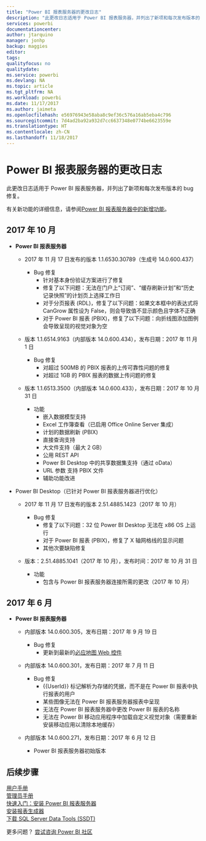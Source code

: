 ```yaml
---
title: "Power BI 报表服务器的更改日志"
description: "此更改日志适用于 Power BI 报表服务器，并列出了新项和每次发布版本的 bug 修复。"
services: powerbi
documentationcenter: 
author: jtarquino
manager: jonhp
backup: maggies
editor: 
tags: 
qualityfocus: no
qualitydate: 
ms.service: powerbi
ms.devlang: NA
ms.topic: article
ms.tgt_pltfrm: NA
ms.workload: powerbi
ms.date: 11/17/2017
ms.author: jaimeta
ms.openlocfilehash: e56976943e58aba8c9ef36c576a16ab5eba4c796
ms.sourcegitcommit: 7d4ad2ba92a932d7cc6637348e0774be6623559e
ms.translationtype: HT
ms.contentlocale: zh-CN
ms.lasthandoff: 11/18/2017
---
```

# <a name="changelog-for-power-bi-report-server"></a>Power BI 报表服务器的更改日志

此更改日志适用于 Power BI 报表服务器，并列出了新项和每次发布版本的 bug 修复。

有关新功能的详细信息，请参阅[Power BI 报表服务器中的新增功能](whats-new.md)。

## <a name="october-2017"></a>2017 年 10 月

- **Power BI 报表服务器**
    - 2017 年 11 月 17 日发布的版本 1.1.6530.30789（生成号 14.0.600.437）
        - Bug 修复
            - 针对基本身份验证方案进行了修复 
            - 修复了以下问题：无法在门户上“订阅”、“缓存刷新计划”和“历史记录快照”的计划页上选择工作日
            - 对于分页报表 (RDL)，修复了以下问题：如果文本框中的表达式将 CanGrow 属性设为 False，则会导致值不显示颜色且字体不正确
            - 对于 Power BI 报表 (PBIX)，修复了以下问题：向折线图添加图例会导致呈现的视觉对象为空

    - 版本 1.1.6514.9163（内部版本 14.0.600.434），发布日期：2017 年 11 月 1 日
        - Bug 修复
            - 对超过 500MB 的 PBIX 报表的上传可靠性问题的修复
            - 对超过 1GB 的 PBIX 报表的数据上传问题的修复

    - 版本 1.1.6513.3500（内部版本 14.0.600.433），发布日期：2017 年 10 月 31 日
        - 功能
            - 嵌入数据模型支持
            - Excel 工作簿查看（已启用 Office Online Server 集成）
            - 计划的数据刷新 (PBIX)
            - 直接查询支持
            - 大文件支持（最大 2 GB）
            - 公用 REST API
            - Power BI Desktop 中的共享数据集支持（通过 oData）
            - URL 参数 支持 PBIX 文件
            - 辅助功能改进

- Power BI Desktop（已针对 Power BI 报表服务器进行优化）
    - 2017 年 11 月 17 日发布的版本 2.51.4885.1423（2017 年 10 月）
        - Bug 修复
            - 修复了以下问题：32 位 Power BI Desktop 无法在 x86 OS 上运行
            - 对于 Power BI 报表 (PBIX)，修复了 X 轴网格线的显示问题
            - 其他次要缺陷修复

    - 版本：2.51.4885.1041（2017 年 10 月），发布时间：2017 年 10 月 31 日
        - 功能
            - 包含与 Power BI 报表服务器连接所需的更改（2017 年 10 月）

## <a name="june-2017"></a>2017 年 6 月

- **Power BI 报表服务器**
    - 内部版本 14.0.600.305，发布日期：2017 年 9 月 19 日  
        - Bug 修复
            - 更新到最新的[必应地图 Web 控件](https://msdn.microsoft.com/library/mt712542.aspx)

    - 内部版本 14.0.600.301，发布日期：2017 年 7 月 11 日
        - Bug 修复
            - {{UserId}} 标记解析为存储的凭据，而不是在 Power BI 报表中执行报表的用户
            - 某些图像无法在 Power BI 报表服务器报表中呈现
            - 无法在 Power BI 报表服务器中更改 Power BI 报表的名称
            - 无法在 Power BI 移动应用程序中加载自定义视觉对象（需要重新安装移动应用以清除本地缓存）

    - 内部版本 14.0.600.271，发布日期：2017 年 6 月 12 日
        - Power BI 报表服务器初始版本

## <a name="next-steps"></a>后续步骤

[用户手册](user-handbook-overview.md)  
[管理员手册](admin-handbook-overview.md)  
[快速入门：安装 Power BI 报表服务器](quickstart-install-report-server.md)  
[安装报表生成器](https://docs.microsoft.com/sql/reporting-services/install-windows/install-report-builder)  
[下载 SQL Server Data Tools (SSDT)](http://go.microsoft.com/fwlink/?LinkID=616714)

更多问题？ [尝试咨询 Power BI 社区](https://community.powerbi.com/)